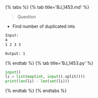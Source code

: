 {% tabs %}
{% tab title='BJ_1453.md' %}

> Question

* Find number of duplicated ints

```txt
Input:
4
1 2 3 3

Output: 1
```

{% endtab %}
{% tab title='BJ_1453.py' %}

```py
input()
li = list(map(int, input().split()))
print(len(li) - len(set(li)))
```

{% endtab %}
{% endtabs %}
